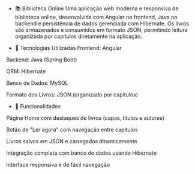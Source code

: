 * 📚 Biblioteca Online
Uma aplicação web moderna e responsiva de biblioteca online, desenvolvida com Angular no frontend, Java no backend e persistência de dados gerenciada com Hibernate. Os livros são armazenados e consumidos em formato JSON, permitindo leitura organizada por capítulos diretamente na aplicação.

* 🚀 Tecnologias Utilizadas
Frontend: Angular

Backend: Java (Spring Boot)

ORM: Hibernate

Banco de Dados: MySQL

Formato dos Livros: JSON (organizado por capítulos)

* 🎯 Funcionalidades

Página Home com destaques de livros (capas, títulos e autores)

Botão de "Ler agora" com navegação entre capítulos

Livros salvos em JSON e carregados dinamicamente

Integração completa com banco de dados usando Hibernate

Interface responsiva e de fácil navegação

